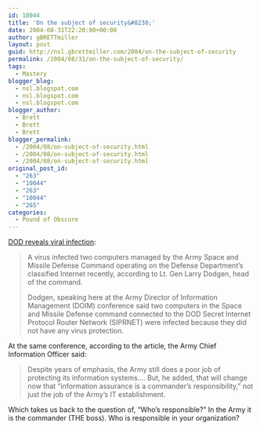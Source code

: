 ```yaml
---
id: 10044
title: 'On the subject of security&#8230;'
date: 2004-08-31T22:20:00+00:00
author: gBRETTmiller
layout: post
guid: http://nsl.gbrettmiller.com/2004/on-the-subject-of-security
permalink: /2004/08/31/on-the-subject-of-security/
tags:
  - Mastery
blogger_blog:
  - nsl.blogspot.com
  - nsl.blogspot.com
  - nsl.blogspot.com
blogger_author:
  - Brett
  - Brett
  - Brett
blogger_permalink:
  - /2004/08/on-subject-of-security.html
  - /2004/08/on-subject-of-security.html
  - /2004/08/on-subject-of-security.html
original_post_id:
  - "263"
  - "10044"
  - "263"
  - "10044"
  - "265"
categories:
  - Pound of Obscure
---
```

[DOD reveals viral infection](http://www.fcw.com/fcw/articles/2004/0830/web-siprnet-08-31-04.asp):

> A virus infected two computers managed by the Army Space and Missile Defense Command operating on the Defense Department&#8217;s classified Internet recently, according to Lt. Gen Larry Dodgen, head of the command.
> 
> Dodgen, speaking here at the Army Director of Information Management (DOIM) conference said two computers in the Space and Missile Defense command connected to the DOD Secret Internet Protocol Router Network (SIPRNET) were infected because they did not have any virus protection.

At the same conference, according to the article, the Army Chief Information Officer said:

> Despite years of emphasis, the Army still does a poor job of protecting its information systems&#8230;. But, he added, that will change now that &#8220;information assurance is a commander&#8217;s responsibility,&#8221; not just the job of the Army&#8217;s IT establishment.

Which takes us back to the question of, &#8220;Who&#8217;s responsible?&#8221; In the Army it is the commander (THE boss). Who is responsible in your organization?